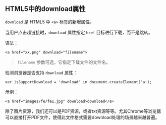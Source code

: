 HTML5中的download属性
---

`download` 是 HTML5 中 `<a>` 标签的新增属性。

当用户点击超链接时，`download` 属性指定 `href` 目标进行下载，而不是跳转。

语法：
```
<a href="xx.png" download="filename">
```

> `filename` 参数可选，它指定下载文件的文件名。

检测浏览器是否支持 `download` 属性：
```
var isSupportDownload = 'download' in document.createElement('a');
```

示例：
```
<a href="images/fe/fe1.jpg" download>download</a>
```

除了图片资源，我们还可以是PDF资源，或者txt资源等等。尤其Chrome等浏览器可以直接打开PDF文件，使得此文件格式需要download处理的场景越来越普遍。
